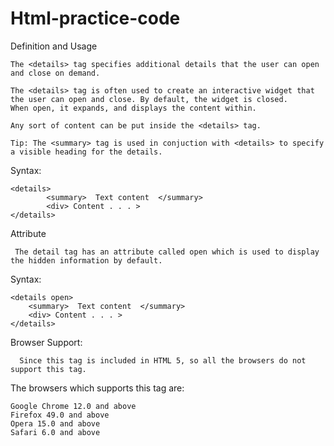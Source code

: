 # Html-practice-code

Definition and Usage
    
    The <details> tag specifies additional details that the user can open and close on demand.

    The <details> tag is often used to create an interactive widget that the user can open and close. By default, the widget is closed. 
    When open, it expands, and displays the content within.

    Any sort of content can be put inside the <details> tag. 

    Tip: The <summary> tag is used in conjuction with <details> to specify a visible heading for the details.
    
Syntax:

    <details>
            <summary>  Text content  </summary>
            <div> Content . . . >
    </details>
    
Attribute 
      
     The detail tag has an attribute called open which is used to display the hidden information by default.

Syntax:

    <details open>
        <summary>  Text content  </summary>
        <div> Content . . . >
    </details>

Browser Support: 
      
      Since this tag is included in HTML 5, so all the browsers do not support this tag.

The browsers which supports this tag are:

    Google Chrome 12.0 and above
    Firefox 49.0 and above
    Opera 15.0 and above
    Safari 6.0 and above

